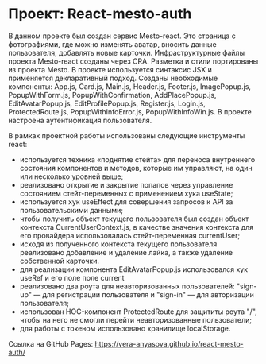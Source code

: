 # Проект: React-mesto-auth

В данном проекте был создан сервис Mesto-react. Это страница с фотографиями, где можно изменять аватар, вносить данные пользователя, добавлять новые карточки. Инфраструктурные файлы проекта Mesto-react созданы через CRA. Разметка и стили портированы из проекта Mesto. В проекте используется синтаксис JSX и применяется декларативный подход. Созданы необходимые компоненты: App.js, Card.js, Main.js, Header.js, Footer.js, ImagePopup.js, PopupWithForm.js, PopupWithConfirmation, AddPlacePopup.js, EditAvatarPopup.js, EditProfilePopup.js, Register.js, Login.js, ProtectedRoute.js, PopupWithInfoError.js, PopupWithInfoWin.js. В проекте настроена аутентификация пользователя.

В рамках проектной работы использованы следующие инструменты react:

- используется техника «поднятие стейта» для переноса внутреннего состояния компонентов и методов, которые им управляют, на один или несколько уровней выше;
- реализовано открытие и закрытие попапов через управление состоянием стейт-переменных с применением хука useState;
- используется хук useEffect для совершения запросов к API за пользовательскими данными;
- чтобы получить объект текущего пользователя был создан объект контекста CurrentUserContext.js, в качестве значения контекста для его провайдера использовалась стейт-переменная currentUser;
- исходя из полученного контекста текущего пользователя реализовано добавление и удаление лайка, а также удаление собственной карточки.
- для реализации компонента EditAvatarPopup.js использовался хук useRef и его поле поле current
- реализовано два роута для неавторизованных пользователей: "sign-up" — для регистрации пользователя и "sign-in" — для авторизации пользователя;
- использован HOC-компонент ProtectedRoute для защититы роута "/", чтобы на него не смогли перейти неавторизованные пользователи;
- для работы с токеном использовано хранилище localStorage.

Cсылка на GitHub Pages: https://vera-anyasova.github.io/react-mesto-auth/
